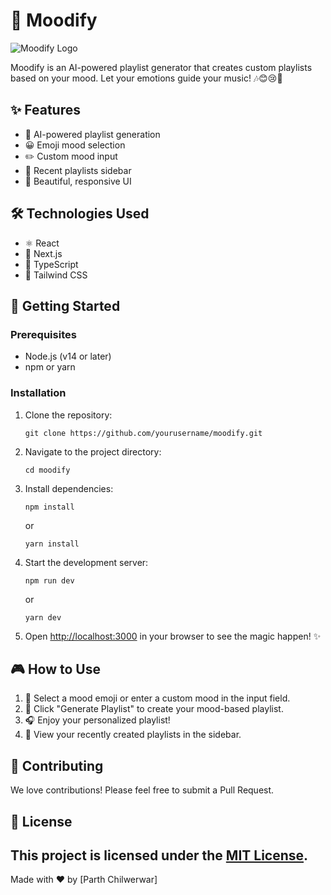 # 🎵 Moodify

![Moodify Logo](path/to/your/logo.png) 

Moodify is an AI-powered playlist generator that creates custom playlists based on your mood. Let your emotions guide your music! 🎶😊😢🥳

## ✨ Features

- 🤖 AI-powered playlist generation
- 😀 Emoji mood selection
- ✏️ Custom mood input
- 🔄 Recent playlists sidebar
- 🌈 Beautiful, responsive UI

## 🛠️ Technologies Used

- ⚛️ React
- 🔼 Next.js
- 📘 TypeScript
- 🎨 Tailwind CSS

## 🚀 Getting Started

### Prerequisites

- Node.js (v14 or later)
- npm or yarn

### Installation

1. Clone the repository:
   ```
   git clone https://github.com/yourusername/moodify.git
   ```

2. Navigate to the project directory:
   ```
   cd moodify
   ```

3. Install dependencies:
   ```
   npm install
   ```
   or
   ```
   yarn install
   ```

4. Start the development server:
   ```
   npm run dev
   ```
   or
   ```
   yarn dev
   ```

5. Open [http://localhost:3000](http://localhost:3000) in your browser to see the magic happen! ✨

## 🎮 How to Use

1. 🤔 Select a mood emoji or enter a custom mood in the input field.
2. 🎵 Click "Generate Playlist" to create your mood-based playlist.
3. 🎧 Enjoy your personalized playlist!
4. 📜 View your recently created playlists in the sidebar.

## 🤝 Contributing

We love contributions! Please feel free to submit a Pull Request.

## 📄 License

This project is licensed under the [MIT License](LICENSE).
---

Made with ❤️ by [Parth Chilwerwar]
